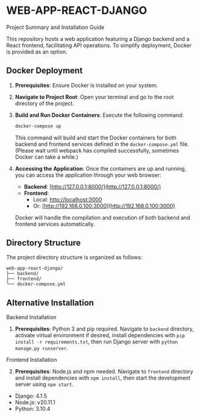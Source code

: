 # WEB-APP-REACT-DJANGO
Project Summary and Installation Guide

This repository hosts a web application featuring a Django backend and a React frontend, facilitating API operations. To simplify deployment, Docker is provided as an option. 

## Docker Deployment

1. **Prerequisites**: Ensure Docker is installed on your system.

2. **Navigate to Project Root**: Open your terminal and go to the root directory of the project.

3. **Build and Run Docker Containers**: Execute the following command:

    ```bash
    docker-compose up
    ```

    This command will build and start the Docker containers for both backend and frontend services defined in the `docker-compose.yml` file. (Please wait until webpack has compiled successfully, sometimes Docker can take a while.)

4. **Accessing the Application**: Once the containers are up and running, you can access the application through your web browser:

    - **Backend**: [http://127.0.0.1:8000/](http://127.0.0.1:8000/)
    - **Frontend**:
      - Local: [http://localhost:3000](http://localhost:3000)
      - Or: [http://192.168.0.100:3000](http://192.168.0.100:3000)

    Docker will handle the compilation and execution of both backend and frontend services automatically.

## Directory Structure

The project directory structure is organized as follows:

```
web-app-react-django/
├── backend/
├── frontend/
└── docker-compose.yml
```
## Alternative Installation

Backend Installation

1. **Prerequisites**: Python 3 and pip required. Navigate to `backend` directory, activate virtual environment if desired, install dependencies with `pip install -r requirements.txt`, then run Django server with `python manage.py runserver`.

Frontend Installation

2. **Prerequisites**: Node.js and npm needed. Navigate to `frontend` directory and install dependencies with `npm install`, then start the development server using `npm start`.

- Django: 4.1.5
- Node.js: v20.11.1
- Python: 3.10.4
